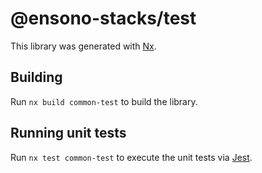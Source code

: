 # @ensono-stacks/test

This library was generated with [Nx](https://nx.dev).

## Building

Run `nx build common-test` to build the library.

## Running unit tests

Run `nx test common-test` to execute the unit tests via
[Jest](https://jestjs.io).

